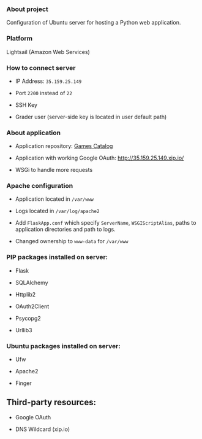 ### About project

Configuration of Ubuntu server for hosting a Python web application.

### Platform

Lightsail (Amazon Web Services)

### How to connect server

- IP Address: `35.159.25.149`

- Port `2200` instead of `22`

- SSH Key

- Grader user (server-side key is located in user default path)

### About application

- Application repository: [Games Catalog](https://github.com/Helsh/gamecatalog)

- Application with working Google OAuth: http://35.159.25.149.xip.io/

- WSGi to handle more requests

### Apache configuration

- Application located in `/var/www`

- Logs located in `/var/log/apache2`

- Add `FlaskApp.conf` which specify `ServerName`, `WSGIScriptAlias`, paths to application directories and path to logs.

- Changed ownership to `www-data` for `/var/www`

### PIP packages installed on server:

- Flask

- SQLAlchemy

- Httplib2

- OAuth2Client

- Psycopg2

- Urllib3

### Ubuntu packages installed on server:

- Ufw

- Apache2

- Finger

## Third-party resources:

- Google OAuth

- DNS Wildcard (xip.io)